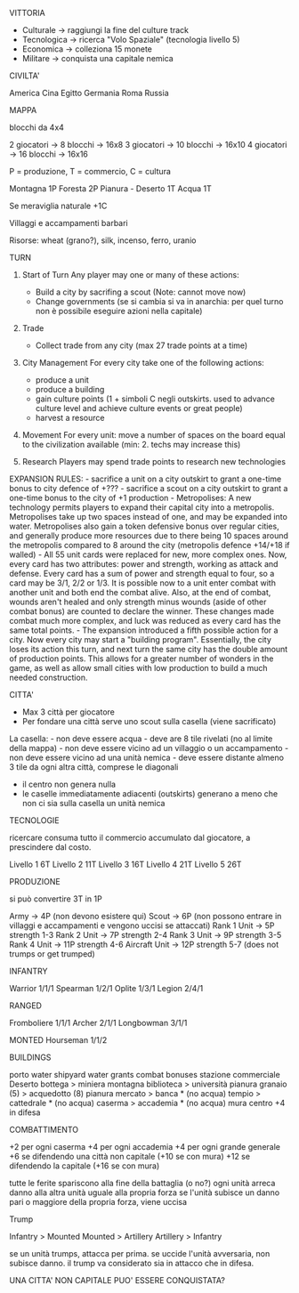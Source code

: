 


VITTORIA

* Culturale -> raggiungi la fine del culture track
* Tecnologica -> ricerca "Volo Spaziale" (tecnologia livello 5)
* Economica -> colleziona 15 monete
* Militare -> conquista una capitale nemica

CIVILTA'

America
Cina
Egitto
Germania
Roma
Russia

MAPPA

blocchi da 4x4

2 giocatori -> 8 blocchi -> 16x8
3 giocatori -> 10 blocchi -> 16x10
4 giocatori -> 16 blocchi -> 16x16

P = produzione, T = commercio, C = cultura

Montagna	1P
Foresta		2P
Pianura		-
Deserto		1T
Acqua		1T

Se meraviglia naturale +1C

Villaggi e accampamenti barbari

Risorse: wheat (grano?), silk, incenso, ferro, uranio

TURN

1. Start of Turn
	Any player may one or many of these actions:
	* Build a city by sacrifing a scout (Note: cannot move now)
	* Change governments (se si cambia si va in anarchia: per quel turno non è possibile eseguire azioni nella capitale)

2. Trade
	- Collect trade from any city (max 27 trade points at a time)

3. City Management
	For every city take one of the following actions:
	* produce a unit
	* produce a building
	* gain culture points (1 + simboli C negli outskirts. used to advance culture level and achieve culture events or great people)
	* harvest a resource

4. Movement
	For every unit: move a number of spaces on the board equal to the civilization available (min: 2. techs may increase this)

5. Research
	Players may spend trade points to research new technologies

EXPANSION RULES:
	- sacrifice a unit on a city outskirt to grant a one-time bonus to city defence of +???
	- sacrifice a scout on a city outskirt to grant a one-time bonus to the city of +1 production
	- Metropolises: A new technology permits players to expand their capital city into a metropolis. Metropolises take up two spaces instead of one, and may be expanded into water. Metropolises also gain a token defensive bonus over regular cities, and generally produce more resources due to there being 10 spaces around the metropolis compared to 8 around the city (metropolis defence +14/+18 if walled)
	- All 55 unit cards were replaced for new, more complex ones. Now, every card has two attributes: power and strength, working as attack and defense. Every card has a sum of power and strength equal to four, so a card may be 3/1, 2/2 or 1/3. It is possible now to a unit enter combat with another unit and both end the combat alive. Also, at the end of combat, wounds aren't healed and only strength minus wounds (aside of other combat bonus) are counted to declare the winner. These changes made combat much more complex, and luck was reduced as every card has the same total points.
	- The expansion introduced a fifth possible action for a city. Now every city may start a "building program". Essentially, the city loses its action this turn, and next turn the same city has the double amount of production points. This allows for a greater number of wonders in the game, as well as allow small cities with low production to build a much needed construction.

CITTA'

* Max 3 città per giocatore
* Per fondare una città serve uno scout sulla casella (viene sacrificato)

La casella:
	- non deve essere acqua
	- deve are 8 tile rivelati (no al limite della mappa)
	- non deve essere vicino ad un villaggio o un accampamento
	- non deve essere vicino ad una unità nemica
	- deve essere distante almeno 3 tile da ogni altra città, comprese le diagonali

* il centro non genera nulla
* le caselle immediatamente adiacenti (outskirts) generano a meno che non ci sia sulla casella un unità nemica

TECNOLOGIE

ricercare consuma tutto il commercio accumulato dal giocatore, a prescindere dal costo.

Livello 1	6T
Livello 2	11T
Livello 3	16T
Livello 4	21T
Livello 5	26T

PRODUZIONE

si può convertire 3T in 1P

Army -> 4P (non devono esistere qui)
Scout -> 6P (non possono entrare in villaggi e accampamenti e vengono uccisi se attaccati)
Rank 1 Unit -> 5P strength 1-3
Rank 2 Unit -> 7P strength 2-4
Rank 3 Unit -> 9P strength 3-5
Rank 4 Unit -> 11P strength 4-6
Aircraft Unit -> 12P strength 5-7 (does not trumps or get trumped)


INFANTRY

Warrior 1/1/1
Spearman 1/2/1
Oplite 1/3/1
Legion 2/4/1

RANGED

Fromboliere 1/1/1
Archer 2/1/1
Longbowman 3/1/1

MONTED
Hourseman 1/1/2


BUILDINGS

porto 		water
shipyard 	water		grants combat bonuses
stazione commerciale	Deserto
bottega > miniera	montagna
biblioteca > università 	pianura
granaio (5) > acquedotto (8)	pianura
mercato > banca		* (no acqua)
tempio > cattedrale		* (no acqua)
caserma > accademia		* (no acqua)
mura	centro		+4 in difesa

COMBATTIMENTO

+2 per ogni caserma
+4 per ogni accademia
+4 per ogni grande generale
+6 se difendendo una città non capitale (+10 se con mura)
+12 se difendendo la capitale (+16 se con mura)

tutte le ferite spariscono alla fine della battaglia (o no?)
ogni unità arreca danno alla altra unità uguale alla propria forza
se l'unità subisce un danno pari o maggiore della propria forza, viene uccisa

Trump

Infantry > Mounted
Mounted > Artillery
Artillery > Infantry

se un unità trumps, attacca per prima. se uccide l'unità avversaria, non subisce danno. il trump va considerato sia in attacco che in difesa.

UNA CITTA' NON CAPITALE PUO' ESSERE CONQUISTATA?

